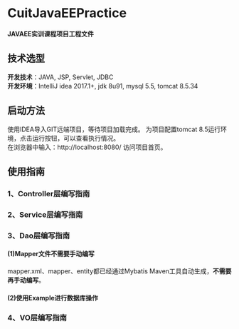 # CuitJavaEEPractice
**JAVAEE实训课程项目工程文件**

## 技术选型
**开发技术**：JAVA, JSP, Servlet, JDBC  
**开发环境**：IntelliJ idea 2017.1+, jdk 8u91, mysql 5.5, tomcat 8.5.34

## 启动方法
  使用IDEA导入GIT远端项目，等待项目加载完成。
  为项目配置tomcat 8.5运行环境，点击运行按钮，可以查看执行情况。  
  在浏览器中输入：http://localhost:8080/ 访问项目首页。

## 使用指南

### 1、Controller层编写指南

### 2、Service层编写指南

### 3、Dao层编写指南
#### (1)Mapper文件不需要手动编写
mapper.xml、mapper、entity都已经通过Mybatis Maven工具自动生成，**不需要再手动编写**。
#### (2)使用Example进行数据库操作

### 4、VO层编写指南